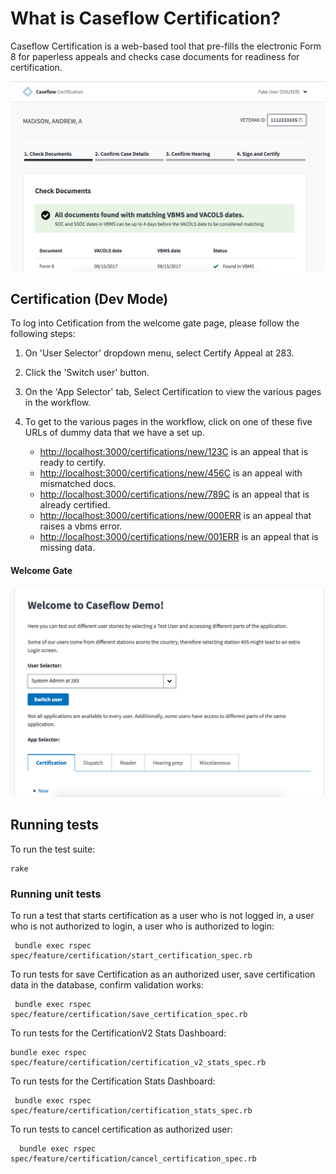 # What is Caseflow Certification?

Caseflow Certification is a web-based tool that pre-fills the electronic Form 8 for paperless appeals and checks case documents for readiness for certification.

![Screenshot of new Certification](certification.png "Certification")

## Certification (Dev Mode)

To log into Cetification from the welcome gate page, please follow the following steps:

1. On 'User Selector' dropdown menu, select Certify Appeal at 283.

1. Click the 'Switch user' button.
 
1. On the 'App Selector' tab, Select Certification to view the various pages in the workflow. 

1. To get to the various pages in the workflow, click on one of these five URLs of dummy data that we have a set up.

    - [http://localhost:3000/certifications/new/123C](http://localhost:3000/certifications/new/123C) is an appeal that is ready to certify.
    -  [http://localhost:3000/certifications/new/456C](http://localhost:3000/certifications/new/456C) is an appeal with mismatched docs.
    - [http://localhost:3000/certifications/new/789C](http://localhost:3000/certifications/new/789C) is an appeal that is already certified.
    - [http://localhost:3000/certifications/new/000ERR](http://localhost:3000/certifications/new/000ERR) is an appeal that raises a vbms error.
    - [http://localhost:3000/certifications/new/001ERR](http://localhost:3000/certifications/new/001ERR) is an appeal that is missing data.
   
####  Welcome Gate

   ![Screenshot of welcome page](welcome-gate.png "Welcome Gate")
   

## Running tests

To run the test suite:

    rake


### Running unit tests

 To run a test that starts certification as a user who is not logged in, a user who is not authorized to login, a user who is authorized to login:

     bundle exec rspec spec/feature/certification/start_certification_spec.rb

To run tests for save Certification as an authorized user, save certification data in the database, confirm validation works:

     bundle exec rspec spec/feature/certification/save_certification_spec.rb 

 To run tests for the CertificationV2 Stats Dashboard:

    bundle exec rspec spec/feature/certification/certification_v2_stats_spec.rb

 To run tests for the Certification Stats Dashboard:

     bundle exec rspec spec/feature/certification/certification_stats_spec.rb

 To run tests to cancel certification as authorized user:

      bundle exec rspec spec/feature/certification/cancel_certification_spec.rb



